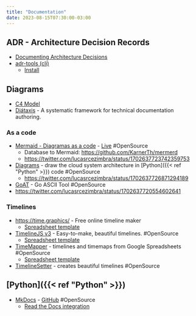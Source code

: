 ```yaml
---
title: "Documentation"
date: 2023-08-15T07:30:00-03:00
---
```

## ADR - Architecture Decision Records
- [Documenting Architecture Decisions](https://cognitect.com/blog/2011/11/15/documenting-architecture-decisions)
- [adr-tools (cli)](https://github.com/npryce/adr-tools)
	- [Install](https://github.com/npryce/adr-tools/blob/master/INSTALL.md)


## Diagrams
- [C4 Model](https://c4model.com/)
- [Diátaxis](https://diataxis.fr/) - A systematic framework for technical documentation authoring.
### As a code
- [Mermaid - Diagramas as a code](https://mermaid-js.github.io/mermaid/#/) - [Live](https://mermaid.live) #OpenSource 
	- Database to Mermaid: https://github.com/KarnerTh/mermerd
	- https://twitter.com/lucasrcezimbra/status/1702637723742359753
- [Diagrams](https://diagrams.mingrammer.com/) - draw the cloud system architecture in [Python]({{< ref "Python" >}}) code #OpenSource 
	- https://twitter.com/lucasrcezimbra/status/1702637726871294189
- [GoAT](https://github.com/bep/goat) - Go ASCII Tool #OpenSource 
- https://twitter.com/lucasrcezimbra/status/1702637720554602641
### Timelines
- https://time.graphics/ - Free online timeline maker
	- [Spreadsheet template](https://docs.google.com/spreadsheets/d/1MmyAsnxgtNaLHp40qcYk1GcWFoo-rzHshhkboNBHpJw/copy)
- [TimelineJS v3](https://github.com/NUKnightLab/TimelineJS3) - Easy-to-make, beautiful timelines. #OpenSource 
	- [Spreadsheet template](https://docs.google.com/spreadsheets/d/1pHBvXN7nmGkiG8uQSUB82eNlnL8xHu6kydzH_-eguHQ/copy)
- [TimeMapper](https://github.com/okfn/timemapper) - timelines and timemaps from Google Spreadsheets #OpenSource 
	- [Spreadsheet template](https://docs.google.com/a/okfn.org/spreadsheet/ccc?key=0AqR8dXc6Ji4JdFRNOTVYYTRqTmh6TUNNd3U2X2pKMGc#gid=0)
- [TimelineSetter](http://propublica.github.io/timeline-setter/) - creates beautiful timelines #OpenSource 


## [Python]({{< ref "Python" >}})
- [MkDocs](https://www.mkdocs.org/) - [GitHub](https://github.com/mkdocs/mkdocs) #OpenSource 
	- [Read the Docs integration](https://docs.readthedocs.io/en/stable/intro/getting-started-with-mkdocs.html)